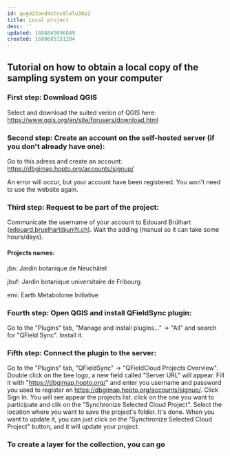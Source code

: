 ```yaml
---
id: qug423ond4xtns8lelu38p2
title: Local project
desc: ''
updated: 1684845096849
created: 1680685151204
---
```

## Tutorial on how to obtain a local copy of the sampling system on your computer

### First step: Download QGIS
Select and download the suited verion of QGIS here: https://www.qgis.org/en/site/forusers/download.html

### Second step: Create an account on the self-hosted server (if you don't already have one): 
Go to this adress and create an account: https://dbgimap.hopto.org/accounts/signup/

An error will occur, but your account have been registered. You won't need to use the website again.

### Third step: Request to be part of the project:
Communicate the username of your account to Edouard Brülhart (edouard.bruelhart@unifr.ch). Wait the adding (manual so it can take some hours/days).

#### Projects names:
jbn: Jardin botanique de Neuchâtel

jbuf: Jardin botanique universitaire de Fribourg

emi: Earth Metabolome Initiative

### Fourth step: Open QGIS and install QFieldSync plugin:
Go to the "Plugins" tab, "Manage and install plugins..." -> "All" and search for "QField Sync". Install it.

### Fifth step: Connect the plugin to the server: 
Go to the "Plugins" tab, "QFieldSync" -> "QFieldCloud Projects Overview". Double click on the bee logo, a new field called "Server URL" will appear. Fill it with "https://dbgimap.hopto.org/" and enter you username and password you used to register on https://dbgimap.hopto.org/accounts/signup/. Click Sign In. You will see appear the projects list. click on the one you want to participate and clik on the "Synchronize Selected Cloud Project". Select the location where you want to save the project's folder. It's done. When you want to update it, you can just click on the "Synchronize Selected Cloud Project" button, and it will update your project.

### To create a layer for the collection, you can go 